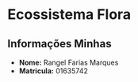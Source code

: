 # Ecossistema Flora

## Informações Minhas

- **Nome:** Rangel Farias Marques
- **Matricula:** 01635742
